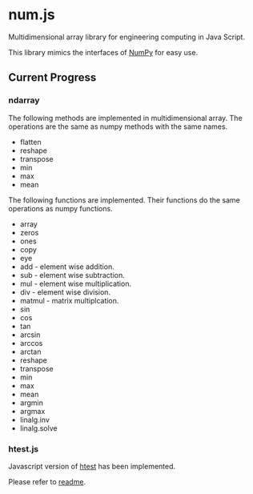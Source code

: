 # num.js
Multidimensional array library for engineering computing in Java Script.

This library mimics the interfaces of [NumPy](https://numpy.org/) for easy use.


## Current Progress
### ndarray

The following methods are implemented in multidimensional array. The operations are the same as numpy methods with the same names.
- flatten
- reshape
- transpose
- min
- max
- mean

The following functions are implemented. Their functions do the same operations as numpy functions.
- array
- zeros
- ones
- copy
- eye
- add - element wise addition.
- sub - element wise subtraction.
- mul - element wise multiplication.
- div - element wise division.
- matmul - matrix multiplcation.
- sin
- cos
- tan
- arcsin
- arccos
- arctan
- reshape
- transpose
- min
- max
- mean
- argmin
- argmax
- linalg.inv
- linalg.solve



### htest.js
Javascript version of [htest](https://github.com/trip2eee/htest) has been implemented.

Please refer to [readme](htest.js/README.md).






